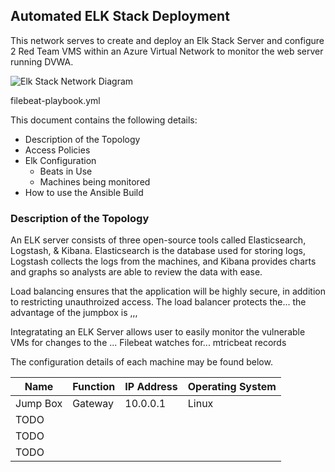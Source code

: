 ## Automated ELK Stack Deployment

This network serves to create and deploy an Elk Stack Server and configure 2 Red Team VMS within an Azure Virtual Network to monitor the web server running DVWA.

![Elk Stack Network Diagram](https://user-images.githubusercontent.com/65696057/94222445-38d71c00-fea2-11ea-8a45-5c6e6871df2f.jpg)

filebeat-playbook.yml

This document contains the following details:
- Description of the Topology
- Access Policies
- Elk Configuration
  - Beats in Use
  - Machines being monitored
- How to use the Ansible Build

### Description of the Topology
An ELK server consists of three open-source tools called Elasticsearch, Logstash, & Kibana. Elasticsearch is the database used for storing logs, Logstash collects the logs from the machines, and Kibana provides charts and graphs so analysts are able to review the data with ease.

Load balancing ensures that the application will be highly secure, in addition to restricting unauthroized access.
The load balancer protects the... the advantage of the jumpbox is ,,,

Integratating an ELK Server allows user to easily monitor the vulnerable VMs for changes to the ...
Filebeat watches for...
mtricbeat records

The configuration details of each machine may be found below.

| Name     | Function | IP Address | Operating System |
|----------|----------|------------|------------------|
| Jump Box | Gateway  | 10.0.0.1   | Linux            |
| TODO     |          |            |                  |
| TODO     |          |            |                  |
| TODO     |          |            |                  |
